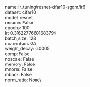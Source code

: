 name: lr_tuning/resnet-cifar10-sgdm/lr6\
dataset: cifar10\
model: resnet\
resume: False\
epochs: 100\
lr: 0.31622776601683794\
batch_size: 128\
momentum: 0.9\
weight_decay: 0.0005\
comp: False\
noscale: False\
memory: False\
mnorm: False\
mback: False\
norm_ratio: None\
